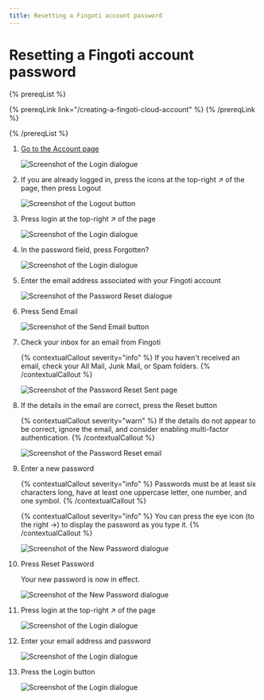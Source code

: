 ```yaml
---
title: Resetting a Fingoti account password
---
```


# Resetting a Fingoti account password

{% prereqList %}

{% prereqLink link="/creating-a-fingoti-cloud-account" %}
{% /prereqLink %}

{% /prereqList %}

1. [Go to the Account page](https://account.fingoti.com/)

   ![Screenshot of the Login dialogue](resetting-a-fingoti-account-password/login.png)

<!-- TODO: Conditionally display this dependent on whether the user is logged in or not -->

2. If you are already logged in, press the icons at the top-right &nearr; of the page, then press Logout

   ![Screenshot of the Logout button](resetting-a-fingoti-account-password/logout.png)

3. Press login at the top-right &nearr; of the page

   ![Screenshot of the Login dialogue](resetting-a-fingoti-account-password/login-or-register.png)

4. In the password field, press Forgotten?

   ![Screenshot of the Login dialogue](resetting-a-fingoti-account-password/login.png)

5. Enter the email address associated with your Fingoti account

   ![Screenshot of the Password Reset dialogue](resetting-a-fingoti-account-password/password-reset.png)

6. Press Send Email

   ![Screenshot of the Send Email button](resetting-a-fingoti-account-password/send-email.png)

7. Check your inbox for an email from Fingoti

   {% contextualCallout severity="info" %}
   If you haven't received an email, check your All Mail, Junk Mail, or Spam folders.
   {% /contextualCallout %}

   ![Screenshot of the Password Reset Sent page](resetting-a-fingoti-account-password/password-reset-sent.png)

8. If the details in the email are correct, press the Reset button

   <!-- TODO: Link to MFA page -->

   {% contextualCallout severity="warn" %}
   If the details do not appear to be correct, ignore the email, and consider enabling multi-factor authentication.
   {% /contextualCallout %}

   ![Screenshot of the Password Reset email](resetting-a-fingoti-account-password/password-reset-email.png)

9. Enter a new password

    <!-- This callout is duplicated from creating-a-fingoti-account -->

   {% contextualCallout severity="info" %}
   Passwords must be at least six characters long, have at least one uppercase letter, one number, and one symbol.
   {% /contextualCallout %}

   {% contextualCallout severity="info" %}
   You can press the eye icon (to the right &rarr;) to display the password as you type it.
   {% /contextualCallout %}

   ![Screenshot of the New Password dialogue](resetting-a-fingoti-account-password/new-password.png)

10. Press Reset Password

    Your new password is now in effect.

    ![Screenshot of the New Password dialogue](resetting-a-fingoti-account-password/password-reset-successful.png)

11. Press login at the top-right &nearr; of the page

    ![Screenshot of the Login dialogue](resetting-a-fingoti-account-password/login-or-register.png)

12. Enter your email address and password

    ![Screenshot of the Login dialogue](resetting-a-fingoti-account-password/login.png)

13. Press the Login button

    ![Screenshot of the Login dialogue](resetting-a-fingoti-account-password/login-filled.png)
